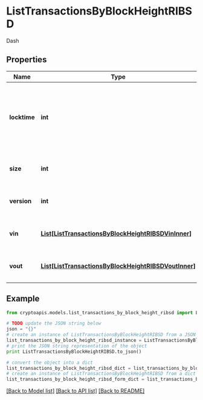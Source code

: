 # ListTransactionsByBlockHeightRIBSD

Dash

## Properties
Name | Type | Description | Notes
------------ | ------------- | ------------- | -------------
**locktime** | **int** | Represents the time at which a particular transaction can be added to the blockchain. | 
**size** | **int** | Represents the total size of this transaction. | 
**version** | **int** | Represents transaction version number. | 
**vin** | [**List[ListTransactionsByBlockHeightRIBSDVinInner]**](ListTransactionsByBlockHeightRIBSDVinInner.md) | Represents the transaction inputs. | 
**vout** | [**List[ListTransactionsByBlockHeightRIBSDVoutInner]**](ListTransactionsByBlockHeightRIBSDVoutInner.md) | Represents the transaction outputs. | 

## Example

```python
from cryptoapis.models.list_transactions_by_block_height_ribsd import ListTransactionsByBlockHeightRIBSD

# TODO update the JSON string below
json = "{}"
# create an instance of ListTransactionsByBlockHeightRIBSD from a JSON string
list_transactions_by_block_height_ribsd_instance = ListTransactionsByBlockHeightRIBSD.from_json(json)
# print the JSON string representation of the object
print ListTransactionsByBlockHeightRIBSD.to_json()

# convert the object into a dict
list_transactions_by_block_height_ribsd_dict = list_transactions_by_block_height_ribsd_instance.to_dict()
# create an instance of ListTransactionsByBlockHeightRIBSD from a dict
list_transactions_by_block_height_ribsd_form_dict = list_transactions_by_block_height_ribsd.from_dict(list_transactions_by_block_height_ribsd_dict)
```
[[Back to Model list]](../README.md#documentation-for-models) [[Back to API list]](../README.md#documentation-for-api-endpoints) [[Back to README]](../README.md)


